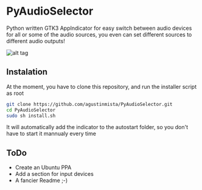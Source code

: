 # PyAudioSelector
Python written GTK3 AppIndicator for easy switch between audio devices for
all or some of the audio sources, you even can set different sources to
different audio outputs!

![alt tag](http://i.imgur.com/jtHG9ic.png)

## Instalation
At the moment, you have to clone this repository, and run the installer script as root

```bash
git clone https://github.com/agustinmista/PyAudioSelector.git
cd PyAudioSelector
sudo sh install.sh
```

It will automatically add the indicator to the autostart folder, so you don't have to start it mannualy every time

## ToDo
* Create an Ubuntu PPA
* Add a section for input devices
* A fancier Readme ;-)
